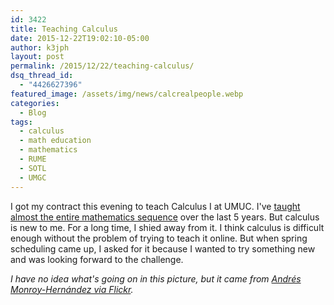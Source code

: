 ```yaml
---
id: 3422
title: Teaching Calculus
date: 2015-12-22T19:02:10-05:00
author: k3jph
layout: post
permalink: /2015/12/22/teaching-calculus/
dsq_thread_id:
  - "4426627396"
featured_image: /assets/img/news/calcrealpeople.webp
categories:
  - Blog
tags:
  - calculus
  - math education
  - mathematics
  - RUME
  - SOTL
  - UMGC
---
```

I got my contract this evening to teach Calculus I at UMUC.  I've [taught almost the entire mathematics sequence](/teaching) over the last 5 years.  But calculus is new to me.  For a long time, I shied away from it.  I think calculus is difficult enough without the problem of trying to teach it online.  But when spring scheduling came up, I asked for it because I wanted to try something new and was looking forward to the challenge. 

_I have no idea what's going on in this picture, but it came from [Andrés Monroy-Hernández via Flickr](https://www.flickr.com/photos/amonroy/9416823092)._
